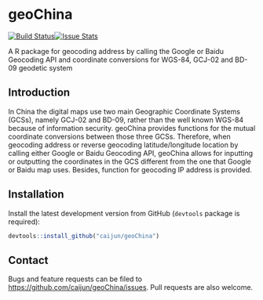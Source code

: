 


# geoChina

[![Build Status](https://travis-ci.org/caijun/geoChina.png?branch=master)](https://travis-ci.org/caijun/geoChina)[![Issue Stats](http://issuestats.com/github/caijun/geoChina/badge/issue?style=flat)](http://issuestats.com/github/caijun/geoChina)

A R package for geocoding address by calling the Google or Baidu Geocoding API and coordinate conversions for WGS-84, GCJ-02 and BD-09 geodetic system

## Introduction

In China the digital maps use two main Geographic Coordinate Systems (GCSs), namely GCJ-02 and BD-09, rather than the well known WGS-84 because of information security. geoChina provides functions for the mutual coordinate conversions between those three GCSs. Therefore, when geocoding address or reverse geocoding latitude/longitude location by calling either Google or Baidu Geocoding API, geoChina allows for inputting or outputting the coordinates in the GCS different from the one that Google or Baidu map uses. Besides, function for geocoding IP address is provided.

## Installation

Install the latest development version from GitHub (`devtools` package is required):

```r
devtools::install_github("caijun/geoChina")
```

## Contact

Bugs and feature requests can be filed to
<https://github.com/caijun/geoChina/issues>. Pull requests are also welcome.
